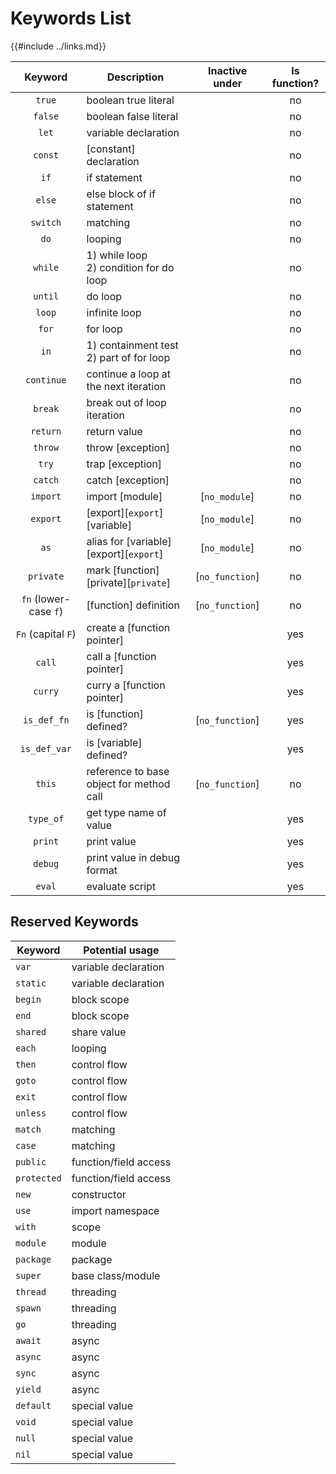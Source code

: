 Keywords List
=============

{{#include ../links.md}}

|        Keyword        | Description                                 | Inactive under  | Is function? |
| :-------------------: | ------------------------------------------- | :-------------: | :----------: |
|        `true`         | boolean true literal                        |                 |      no      |
|        `false`        | boolean false literal                       |                 |      no      |
|         `let`         | variable declaration                        |                 |      no      |
|        `const`        | [constant] declaration                      |                 |      no      |
|         `if`          | if statement                                |                 |      no      |
|        `else`         | else block of if statement                  |                 |      no      |
|       `switch`        | matching                                    |                 |      no      |
|         `do`          | looping                                     |                 |      no      |
|        `while`        | 1) while loop<br/>2) condition for do loop  |                 |      no      |
|        `until`        | do loop                                     |                 |      no      |
|        `loop`         | infinite loop                               |                 |      no      |
|         `for`         | for loop                                    |                 |      no      |
|         `in`          | 1) containment test<br/>2) part of for loop |                 |      no      |
|      `continue`       | continue a loop at the next iteration       |                 |      no      |
|        `break`        | break out of loop iteration                 |                 |      no      |
|       `return`        | return value                                |                 |      no      |
|        `throw`        | throw [exception]                           |                 |      no      |
|         `try`         | trap [exception]                            |                 |      no      |
|        `catch`        | catch [exception]                           |                 |      no      |
|       `import`        | import [module]                             |  [`no_module`]  |      no      |
|       `export`        | [export][`export`] [variable]               |  [`no_module`]  |      no      |
|         `as`          | alias for [variable] [export][`export`]     |  [`no_module`]  |      no      |
|       `private`       | mark [function] [private][`private`]        | [`no_function`] |      no      |
| `fn` (lower-case `f`) | [function] definition                       | [`no_function`] |      no      |
|  `Fn` (capital `F`)   | create a [function pointer]                 |                 |     yes      |
|        `call`         | call a [function pointer]                   |                 |     yes      |
|        `curry`        | curry a [function pointer]                  |                 |     yes      |
|      `is_def_fn`      | is [function] defined?                      | [`no_function`] |     yes      |
|     `is_def_var`      | is [variable] defined?                      |                 |     yes      |
|        `this`         | reference to base object for method call    | [`no_function`] |      no      |
|       `type_of`       | get type name of value                      |                 |     yes      |
|        `print`        | print value                                 |                 |     yes      |
|        `debug`        | print value in debug format                 |                 |     yes      |
|        `eval`         | evaluate script                             |                 |     yes      |


Reserved Keywords
-----------------

| Keyword     | Potential usage       |
| ----------- | --------------------- |
| `var`       | variable declaration  |
| `static`    | variable declaration  |
| `begin`     | block scope           |
| `end`       | block scope           |
| `shared`    | share value           |
| `each`      | looping               |
| `then`      | control flow          |
| `goto`      | control flow          |
| `exit`      | control flow          |
| `unless`    | control flow          |
| `match`     | matching              |
| `case`      | matching              |
| `public`    | function/field access |
| `protected` | function/field access |
| `new`       | constructor           |
| `use`       | import namespace      |
| `with`      | scope                 |
| `module`    | module                |
| `package`   | package               |
| `super`     | base class/module     |
| `thread`    | threading             |
| `spawn`     | threading             |
| `go`        | threading             |
| `await`     | async                 |
| `async`     | async                 |
| `sync`      | async                 |
| `yield`     | async                 |
| `default`   | special value         |
| `void`      | special value         |
| `null`      | special value         |
| `nil`       | special value         |
